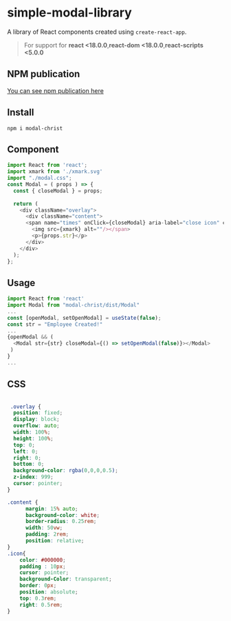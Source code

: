 # simple-modal-library

A library of React components created using `create-react-app`.

> For support for **react <18.0.0**,**react-dom <18.0.0**,**react-scripts <5.0.0**

## NPM publication
[You can see npm publication here](https://www.npmjs.com/package/modal-christ)

## Install

```
npm i modal-christ

```

## Component

```js
import React from 'react';
import xmark from './xmark.svg'
import "./modal.css";
const Modal = ( props ) => {
  const { closeModal } = props;
  
  return (
    <div className="overlay">
      <div className="content">
      <span name="times" onClick={closeModal} aria-label="close icon" className='icon'>
        <img src={xmark} alt=""/></span>
        <p>{props.str}</p>
      </div>
    </div>
  );
};
```

## Usage

```js
import React from 'react'
import Modal from "modal-christ/dist/Modal"
...
const [openModal, setOpenModal] = useState(false);
const str = "Employee Created!"
...
{openModal && (
  <Modal str={str} closeModal={() => setOpenModal(false)}></Modal>
 )
}
...
```

## CSS

```css
 
 .overlay {
  position: fixed;
  display: block; 
  overflow: auto; 
  width: 100%; 
  height: 100%; 
  top: 0; 
  left: 0;
  right: 0;
  bottom: 0;
  background-color: rgba(0,0,0,0.5); 
  z-index: 999; 
  cursor: pointer;
}

.content {
      margin: 15% auto;
      background-color: white;
      border-radius: 0.25rem;
      width: 50vw;
      padding: 2rem;
      position: relative;
}
.icon{
    color: #000000;
    padding : 10px;
    cursor: pointer;
    background-Color: transparent;
    border: 0px;
    position: absolute;
    top: 0.3rem;
    right: 0.5rem;
}

```
